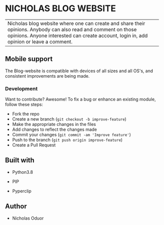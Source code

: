 # NICHOLAS BLOG WEBSITE

<table>
<tr>
<td>
Nicholas blog website where one can create and share their opinions. Anybody can also read and comment on those opinions. Anyone interested can create account, login in, add opinion or leave a comment.
</td>
</tr>
</table>

## Mobile support
The Blog-website is compatible with devices of all sizes and all OS's, and consistent improvements are being made.

### Development

Want to contribute? Awesome!
To fix a bug or enhance an existing module, follow these steps:
- Fork the repo
- Create a new branch (`git checkout -b improve-feature`)
- Make the appropriate changes in the files
- Add changes to reflect the changes made
- Commit your changes (`git commit -am 'Improve feature'`)
- Push to the branch (`git push origin improve-feature`)
- Create a Pull Request

## Built with
- Python3.8

 - PIP

 - Pyperclip

## Author
- Nicholas Oduor
